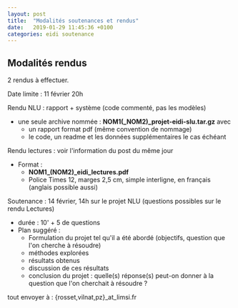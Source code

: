 ```yaml
---
layout: post
title:  "Modalités soutenances et rendus"
date:   2019-01-29 11:45:36 +0100
categories: eidi soutenance
---
```


## Modalités rendus

2 rendus à effectuer.

Date limite : 11 février 20h

Rendu NLU : rapport + système (code commenté, pas les modèles)
  - une seule archive nommée :  **NOM1(_NOM2)_projet-eidi-slu.tar.gz** avec
    - un rapport format pdf (même convention de nommage)
    - le code, un readme et les données supplémentaires le cas échéant

Rendu lectures : voir l'information du post du même jour
  - Format :
    - **NOM1_(NOM2)_eidi_lectures.pdf**
    - Police Times 12, marges 2,5 cm, simple interligne, en français (anglais possible aussi)


Soutenance : 14 février, 14h sur le projet NLU (questions possibles sur le rendu Lectures)

 - durée : 10' + 5 de questions
 - Plan suggéré :
   - Formulation du projet tel qu'il a été abordé (objectifs, question que l'on cherche à résoudre)
   - méthodes explorées
   - résultats obtenus
   - discussion de ces résultats
   - conclusion du projet : quelle(s) réponse(s) peut-on donner à la question que l'on cherchait à résoudre ?


tout envoyer à : {rosset,vilnat,pz}_at_limsi.fr

